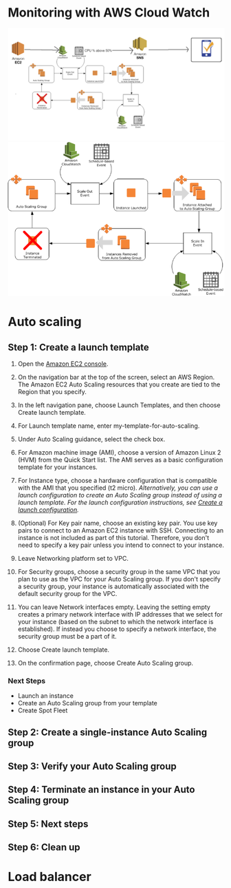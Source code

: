 # Monitoring with AWS Cloud Watch
![](img/diagram.png)
![](img/diagram2.png)
# Auto scaling
## Step 1: Create a launch template
1. Open the [Amazon EC2 console](https://console.aws.amazon.com/ec2).

2. On the navigation bar at the top of the screen, select an AWS Region. The Amazon EC2 Auto Scaling resources that you create are tied to the Region that you specify.

3. In the left navigation pane, choose Launch Templates, and then choose Create launch template.

4. For Launch template name, enter my-template-for-auto-scaling.

5. Under Auto Scaling guidance, select the check box.

6. For Amazon machine image (AMI), choose a version of Amazon Linux 2 (HVM) from the Quick Start list. The AMI serves as a basic configuration template for your instances.

7. For Instance type, choose a hardware configuration that is compatible with the AMI that you specified (t2 micro).
*Alternatively, you can use a launch configuration to create an Auto Scaling group instead of using a launch template. For the launch configuration instructions, see [Create a launch configuration](https://docs.aws.amazon.com/autoscaling/ec2/userguide/GettingStartedTutorial.html#id-gs-create-lc).*

8. (Optional) For Key pair name, choose an existing key pair. You use key pairs to connect to an Amazon EC2 instance with SSH. Connecting to an instance is not included as part of this tutorial. Therefore, you don't need to specify a key pair unless you intend to connect to your instance.

9. Leave Networking platform set to VPC.

10. For Security groups, choose a security group in the same VPC that you plan to use as the VPC for your Auto Scaling group. If you don't specify a security group, your instance is automatically associated with the default security group for the VPC.

11. You can leave Network interfaces empty. Leaving the setting empty creates a primary network interface with IP addresses that we select for your instance (based on the subnet to which the network interface is established). If instead you choose to specify a network interface, the security group must be a part of it.

12. Choose Create launch template.

13. On the confirmation page, choose Create Auto Scaling group.
### Next Steps
- Launch an instance
- Create an Auto Scaling group from your template
- Create Spot Fleet
## Step 2: Create a single-instance Auto Scaling group

## Step 3: Verify your Auto Scaling group
## Step 4: Terminate an instance in your Auto Scaling group
## Step 5: Next steps
## Step 6: Clean up
# Load balancer